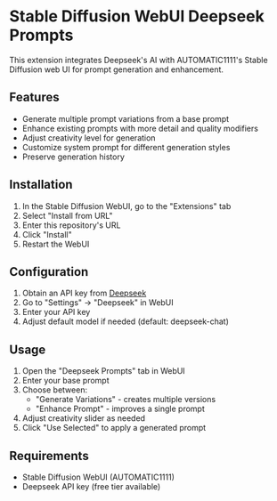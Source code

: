 # Stable Diffusion WebUI Deepseek Prompts

This extension integrates Deepseek's AI with AUTOMATIC1111's Stable Diffusion web UI for prompt generation and enhancement.

## Features

- Generate multiple prompt variations from a base prompt
- Enhance existing prompts with more detail and quality modifiers
- Adjust creativity level for generation
- Customize system prompt for different generation styles
- Preserve generation history

## Installation

1. In the Stable Diffusion WebUI, go to the "Extensions" tab
2. Select "Install from URL"
3. Enter this repository's URL
4. Click "Install"
5. Restart the WebUI

## Configuration

1. Obtain an API key from [Deepseek](https://platform.deepseek.com/)
2. Go to "Settings" → "Deepseek" in WebUI
3. Enter your API key
4. Adjust default model if needed (default: deepseek-chat)

## Usage

1. Open the "Deepseek Prompts" tab in WebUI
2. Enter your base prompt
3. Choose between:
   - "Generate Variations" - creates multiple versions
   - "Enhance Prompt" - improves a single prompt
4. Adjust creativity slider as needed
5. Click "Use Selected" to apply a generated prompt

## Requirements

- Stable Diffusion WebUI (AUTOMATIC1111)
- Deepseek API key (free tier available)
